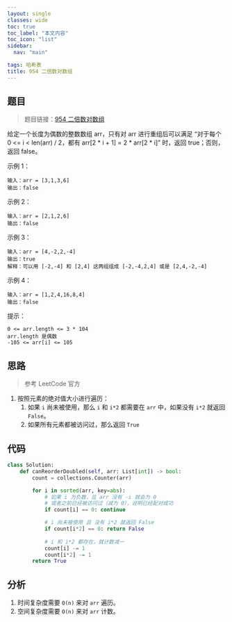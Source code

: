 ```yaml
---
layout: single
classes: wide
toc: true
toc_label: "本文内容"
toc_icon: "list"
sidebar:
  nav: "main"

tags: 哈希表
title: 954 二倍数对数组
---
```


## 题目

> 题目链接：[954 二倍数对数组](https://leetcode-cn.com/problems/array-of-doubled-pairs/)

给定一个长度为偶数的整数数组 arr，只有对 arr 进行重组后可以满足 “对于每个 0 <= i < len(arr) / 2，都有 arr[2 * i + 1] = 2 * arr[2 * i]” 时，返回 true；否则，返回 false。

示例 1：

    输入：arr = [3,1,3,6]
    输出：false

示例 2：

    输入：arr = [2,1,2,6]
    输出：false

示例 3：

    输入：arr = [4,-2,2,-4]
    输出：true
    解释：可以用 [-2,-4] 和 [2,4] 这两组组成 [-2,-4,2,4] 或是 [2,4,-2,-4]

示例 4：

    输入：arr = [1,2,4,16,8,4]
    输出：false

提示：

    0 <= arr.length <= 3 * 104
    arr.length 是偶数
    -105 <= arr[i] <= 105

## 思路 

> 参考 LeetCode 官方

1. 按照元素的绝对值大小进行遍历：
   1. 如果 `i` 尚未被使用，那么 `i` 和 `i*2` 都需要在 `arr` 中，如果没有 `i*2` 就返回 `False`。
   2. 如果所有元素都被访问过，那么返回 `True`

## 代码 

```python
class Solution:
    def canReorderDoubled(self, arr: List[int]) -> bool:
        count = collections.Counter(arr)

        for i in sorted(arr, key=abs):
            # 如果 i 为负数，且 arr 没有 -i 就会为 0
            # 或者之前已经被访问过（减为 0），说明已经配对成功
            if count[i] == 0: continue

            # i 尚未被使用 且 没有 i*2 就返回 False
            if count[i*2] == 0: return False
            
            # i 和 i*2 都存在，就计数减一
            count[i] -= 1
            count[i*2] -= 1
        return True
```

## 分析 

1. 时间复杂度需要 `O(n)` 来对 `arr` 遍历。
2. 空间复杂度需要 `O(n)` 来对 `arr` 计数。
